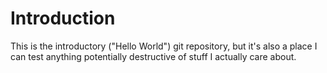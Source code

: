 # Introduction

This is the introductory ("Hello World") git repository, but it's also a place
I can test anything potentially destructive of stuff I actually care about.
